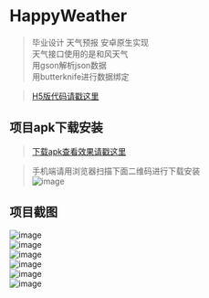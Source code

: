 # HappyWeather

> 毕业设计 天气预报 安卓原生实现<br>
> 天气接口使用的是和风天气<br>
> 用gson解析json数据<br>
> 用butterknife进行数据绑定

> [H5版代码请戳这里](https://github.com/miss1/HappyWeatherH5)<br>

## 项目apk下载安装

>[下载apk查看效果请戳这里](https://github.com/miss1/HappyWeather/releases/download/1.0/happyweather.apk)<br>

>手机端请用浏览器扫描下面二维码进行下载安装<br>
![image](https://github.com/miss1/HappyWeather/raw/master/screenshot/happyweather.png)

## 项目截图

![image](https://github.com/miss1/HappyWeather/raw/master/screenshot/screenshot1.png)<br>
![image](https://github.com/miss1/HappyWeather/raw/master/screenshot/screenshot2.png)<br>
![image](https://github.com/miss1/HappyWeather/raw/master/screenshot/screenshot3.png)<br>
![image](https://github.com/miss1/HappyWeather/raw/master/screenshot/screenshot4.png)<br>
![image](https://github.com/miss1/HappyWeather/raw/master/screenshot/screenshot5.png)<br>
![image](https://github.com/miss1/HappyWeather/raw/master/screenshot/screenshot6.png)<br>



